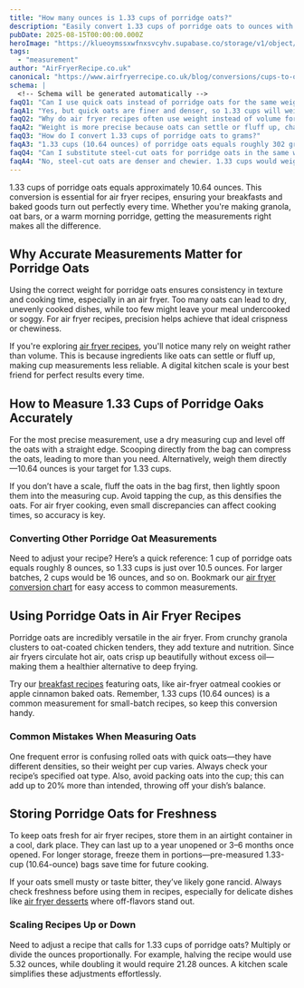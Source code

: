 ```yaml
---
title: "How many ounces is 1.33 cups of porridge oats?"
description: "Easily convert 1.33 cups of porridge oats to ounces with our simple guide—perfect for air fryer recipes and meal prep!"
pubDate: 2025-08-15T00:00:00.000Z
heroImage: "https://klueoymssxwfnxsvcyhv.supabase.co/storage/v1/object/public/Shmucket/how-many-ounces-is-1-33-cups-of-porridge-oats.webp"
tags:
  - "measurement"
author: "AirFryerRecipe.co.uk"
canonical: "https://www.airfryerrecipe.co.uk/blog/conversions/cups-to-ounces/how-many-ounces-is-1-33-cups-of-porridge-oats"
schema: |
  <!-- Schema will be generated automatically -->
faqQ1: "Can I use quick oats instead of porridge oats for the same weight?"
faqA1: "Yes, but quick oats are finer and denser, so 1.33 cups will weigh slightly more—about 11 ounces. For accuracy, weigh them instead of relying on cup measurements. Adjust air fryer cooking times slightly, as quick oats cook faster."
faqQ2: "Why do air fryer recipes often use weight instead of volume for oats?"
faqA2: "Weight is more precise because oats can settle or fluff up, changing the volume in a cup. Air fryers cook quickly, so consistent measurements prevent under- or overcooking. A scale ensures perfect results every time."
faqQ3: "How do I convert 1.33 cups of porridge oats to grams?"
faqA3: "1.33 cups (10.64 ounces) of porridge oats equals roughly 302 grams. Use a kitchen scale for accuracy, especially for <a href=https://www.airfryerrecipe.co.uk>air fryer recipes</a> where precision affects texture and cooking time."
faqQ4: "Can I substitute steel-cut oats for porridge oats in the same weight?"
faqA4: "No, steel-cut oats are denser and chewier. 1.33 cups would weigh about 12 ounces and require longer cooking. Stick to porridge oats unless the recipe specifies otherwise, or adjust liquid and cooking times accordingly."
---
```

<p>1.33 cups of porridge oats equals approximately 10.64 ounces. This conversion is essential for air fryer recipes, ensuring your breakfasts and baked goods turn out perfectly every time. Whether you're making granola, oat bars, or a warm morning porridge, getting the measurements right makes all the difference.</p>

<h2>Why Accurate Measurements Matter for Porridge Oats</h2>  
<p>Using the correct weight for porridge oats ensures consistency in texture and cooking time, especially in an air fryer. Too many oats can lead to dry, unevenly cooked dishes, while too few might leave your meal undercooked or soggy. For air fryer recipes, precision helps achieve that ideal crispness or chewiness.</p>  
<p>If you're exploring <a href=https://www.airfryerrecipe.co.uk/recipes>air fryer recipes</a>, you'll notice many rely on weight rather than volume. This is because ingredients like oats can settle or fluff up, making cup measurements less reliable. A digital kitchen scale is your best friend for perfect results every time.</p>  

<h2>How to Measure 1.33 Cups of Porridge Oaks Accurately</h2>  
<p>For the most precise measurement, use a dry measuring cup and level off the oats with a straight edge. Scooping directly from the bag can compress the oats, leading to more than you need. Alternatively, weigh them directly—10.64 ounces is your target for 1.33 cups.</p>  
<p>If you don’t have a scale, fluff the oats in the bag first, then lightly spoon them into the measuring cup. Avoid tapping the cup, as this densifies the oats. For air fryer cooking, even small discrepancies can affect cooking times, so accuracy is key.</p>  

<h3>Converting Other Porridge Oat Measurements</h3>  
<p>Need to adjust your recipe? Here’s a quick reference: 1 cup of porridge oats equals roughly 8 ounces, so 1.33 cups is just over 10.5 ounces. For larger batches, 2 cups would be 16 ounces, and so on. Bookmark our <a href=https://www.airfryerrecipe.co.uk/air-fryer-conversion-chart>air fryer conversion chart</a> for easy access to common measurements.</p>  

<h2>Using Porridge Oats in Air Fryer Recipes</h2>  
<p>Porridge oats are incredibly versatile in the air fryer. From crunchy granola clusters to oat-coated chicken tenders, they add texture and nutrition. Since air fryers circulate hot air, oats crisp up beautifully without excess oil—making them a healthier alternative to deep frying.</p>  
<p>Try our <a href=https://www.airfryerrecipe.co.uk/recipe-category/breakfast>breakfast recipes</a> featuring oats, like air-fryer oatmeal cookies or apple cinnamon baked oats. Remember, 1.33 cups (10.64 ounces) is a common measurement for small-batch recipes, so keep this conversion handy.</p>  

<h3>Common Mistakes When Measuring Oats</h3>  
<p>One frequent error is confusing rolled oats with quick oats—they have different densities, so their weight per cup varies. Always check your recipe’s specified oat type. Also, avoid packing oats into the cup; this can add up to 20% more than intended, throwing off your dish’s balance.</p>  

<h2>Storing Porridge Oats for Freshness</h2>  
<p>To keep oats fresh for air fryer recipes, store them in an airtight container in a cool, dark place. They can last up to a year unopened or 3–6 months once opened. For longer storage, freeze them in portions—pre-measured 1.33-cup (10.64-ounce) bags save time for future cooking.</p>  
<p>If your oats smell musty or taste bitter, they’ve likely gone rancid. Always check freshness before using them in recipes, especially for delicate dishes like <a href=https://www.airfryerrecipe.co.uk/recipe-category/dessert>air fryer desserts</a> where off-flavors stand out.</p>  

<h3>Scaling Recipes Up or Down</h3>  
<p>Need to adjust a recipe that calls for 1.33 cups of porridge oats? Multiply or divide the ounces proportionally. For example, halving the recipe would use 5.32 ounces, while doubling it would require 21.28 ounces. A kitchen scale simplifies these adjustments effortlessly.</p>
